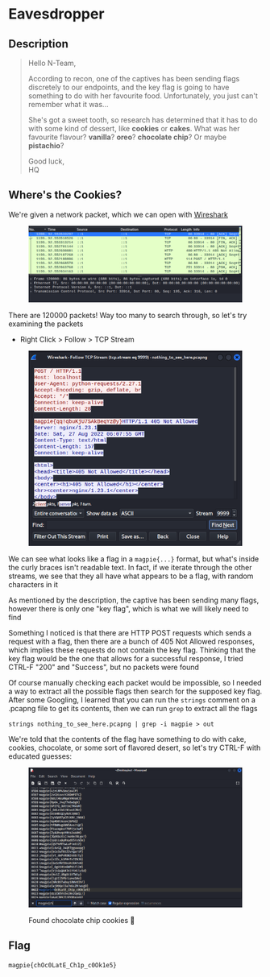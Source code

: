 # Eavesdropper

## Description

> Hello N-Team,
>
> According to recon, one of the captives has been sending flags discretely to our endpoints, and the key flag is going to have something to do with her favourite food. Unfortunately, you just can't remember what it was...
>
> She's got a sweet tooth, so research has determined that it has to do with some kind of dessert, like **cookies** or **cakes**. What was her favourite flavour? **vanilla**? **oreo**? **chocolate chip**? Or maybe **pistachio**?
>
> Good luck,\
> HQ

## Where's the Cookies?

We're given a network packet, which we can open with [Wireshark](https://www.wireshark.org/)

<figure><img src="../../.gitbook/assets/image (9) (1) (3).png" alt=""><figcaption></figcaption></figure>

There are 120000 packets! Way too many to search through, so let's try examining the packets

* Right Click > Follow > TCP Stream

<figure><img src="../../.gitbook/assets/image (24).png" alt=""><figcaption></figcaption></figure>

We can see what looks like a flag in a `magpie{...}` format, but what's inside the curly braces isn't readable text. In fact, if we iterate through the other streams, we see that they all have what appears to be a flag, with random characters in it

As mentioned by the description, the captive has been sending many flags, however there is only one "key flag", which is what we will likely need to find

Something I noticed is that there are HTTP POST requests which sends a request with a flag, then there are a bunch of 405 Not Allowed responses, which implies these requests do not contain the key flag. Thinking that the key flag would be the one that allows for a successful response, I tried CTRL-F "200" and "Success", but no packets were found

Of course manually checking each packet would be impossible, so I needed a way to extract all the possible flags then search for the supposed key flag. After some Googling, I learned that you can run the `strings` comment on a .pcapng file to get its contents, then we can run `grep` to extract all the flags

```
strings nothing_to_see_here.pcapng | grep -i magpie > out
```

We're told that the contents of the flag have something to do with cake, cookies, chocolate, or some sort of flavored desert, so let's try CTRL-F with educated guesses:

<figure><img src="../../.gitbook/assets/image (23) (1).png" alt=""><figcaption><p>Found chocolate chip cookies <span data-gb-custom-inline data-tag="emoji" data-code="1f36a">🍪</span></p></figcaption></figure>

## Flag

`magpie{chOc0LatE_Ch1p_c0Ok1e5}`
